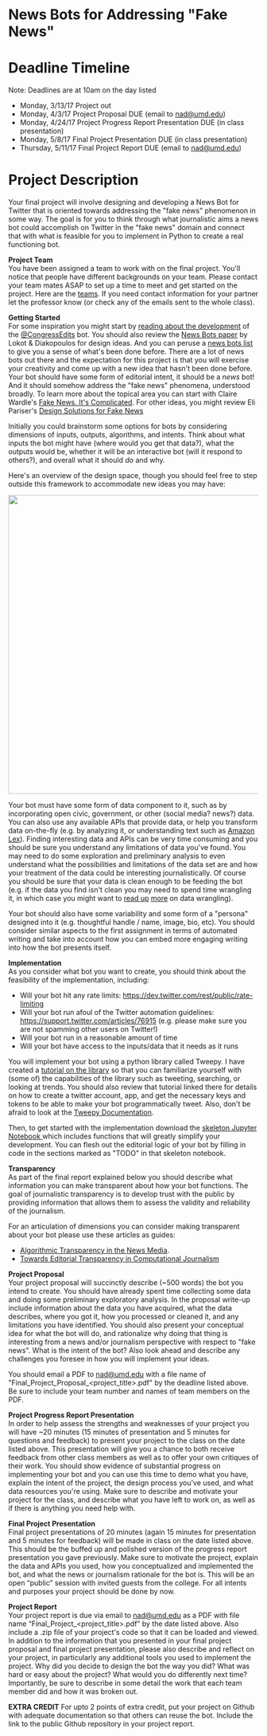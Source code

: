 # News Bots for Addressing "Fake News"

# Deadline Timeline 
Note: Deadlines are at 10am on the day listed

* Monday, 3/13/17 Project out
* Monday, 4/3/17 Project Proposal DUE (email to nad@umd.edu)
* Monday, 4/24/17 Project Progress Report Presentation DUE (in class presentation)
* Monday, 5/8/17 Final Project Presentation DUE (in class presentation)
* Thursday, 5/11/17 Final Project Report DUE (email to nad@umd.edu)

# Project Description
Your final project will involve designing and developing a News Bot for Twitter that is oriented towards addressing the "fake news" phenomenon in some way. The goal is for you to think through what journalistic aims a news bot could accomplish on Twitter in the "fake news" domain and connect that with what is feasible for you to implement in Python to create a real functioning bot. 

**Project Team**  
You have been assigned a team to work with on the final project. You'll notice that people have different backgrounds on your team. Please contact your team mates ASAP to set up a time to meet and get started on the project. Here are the [teams](https://github.com/comp-journalism/UMD-J479V-J779V-Spring2017/wiki/Final-Project-Teams). If you need contact information for your partner let the professor know (or check any of the emails sent to the whole class). 

**Getting Started**  
For some inspiration you might start by [reading about the development](https://source.opennews.org/en-US/learning/automating-transparency/) of the [@CongressEdits](https://twitter.com/congressedits) bot. You should also review the [News Bots paper](http://www.nickdiakopoulos.com/wp-content/uploads/2011/07/newsbots_final.pdf) by Lokot & Diakopoulos for design ideas. And you can peruse a [news bots list](https://twitter.com/ndiakopoulos/lists/news-bots) to give you a sense of what's been done before. There are a lot of news bots out there and the expectation for this project is that you will exercise your creativity and come up with a new idea that hasn't been done before. Your bot should have some form of editorial intent, it should be a *news* bot! And it should somehow address the "fake news" phenomena, understood broadly. To learn more about the topical area you can start with Claire Wardle's [Fake News. It's Complicated](https://medium.com/1st-draft/fake-news-its-complicated-d0f773766c79#.jdiiucqn6). For other ideas, you might review Eli Pariser's [Design Solutions for Fake News](https://docs.google.com/document/d/1OPghC4ra6QLhaHhW8QvPJRMKGEXT7KaZtG_7s5-UQrw/edit#heading=h.l4uvrs8m75xh)

Initially you could brainstorm some options for bots by considering dimensions of inputs, outputs, algorithms, and intents. Think about what inputs the bot might have (where would you get that data?), what the outputs would be, whether it will be an interactive bot (will it respond to others?), and overall what it should *do* and why. 

Here's an overview of the design space, though you should feel free to step outside this framework to accommodate new ideas you may have:

<img src="https://github.com/comp-journalism/UMD-J479V-J779V-Spring2016/blob/master/Asgn3/newsbot-design.png" width = "600">

Your bot must have some form of data component to it, such as by incorporating open civic, government, or other (social media? news?) data. You can also use any available APIs that provide data, or help you transform data on-the-fly (e.g. by analyzing it, or understanding text such as [Amazon Lex](http://docs.aws.amazon.com/lex/latest/dg/what-is.html)). Finding interesting data and APIs can be very time consuming and you should be sure you understand any limitations of data you've found. You may need to do some exploration and preliminary analysis to even understand what the possibilities and limitations of the data set are and how your treatment of the data could be interesting journalistically. Of course you should be sure that your data is clean enough to be feeding the bot (e.g. if the data you find isn't clean you may need to spend time wrangling it, in which case you might want to [read up](https://infoactive.co/data-design/ch07.html) [more](https://infoactive.co/data-design/ch08.html) on data wrangling). 

Your bot should also have some variability and some form of a "persona" designed into it (e.g. thoughtful handle / name, image, bio, etc). You should consider similar aspects to the first assignment in terms of automated writing and take into account how you can embed more engaging writing into how the bot presents itself. 


**Implementation**  
As you consider what bot you want to create, you should think about the feasibility of the implementation, including:
- Will your bot hit any rate limits: https://dev.twitter.com/rest/public/rate-limiting
- Will your bot run afoul of the Twitter automation guidelines: https://support.twitter.com/articles/76915 (e.g. please make sure you are not spamming other users on Twitter!)
- Will your bot run in a reasonable amount of time
- Will your bot have access to the inputs/data that it needs as it runs

You will implement your bot using a python library called Tweepy. I have created a [tutorial on the library](https://github.com/comp-journalism/UMD-J479V-J779V-Spring2017/blob/master/tutorials/Tweepy-tutorial.ipynb) so that you can familiarize yourself with (some of) the capabilities of the library such as tweeting, searching, or looking at trends. You should also review that tutorial linked there for details on how to create a twitter account, app, and get the necessary keys and tokens to be able to make your bot programmatically tweet. Also, don't be afraid to look at the [Tweepy Documentation](http://tweepy.readthedocs.io/en/v3.5.0/). 

Then, to get started with the implementation download the [skeleton Jupyter Notebook ](https://github.com/comp-journalism/UMD-J479V-J779V-Spring2017/blob/master/Homework/bot-skeleton.ipynb) which includes functions that will greatly simplify your development. You can flesh out the editorial logic of your bot by filling in code in the sections marked as "TODO" in that skeleton notebook. 


**Transparency**  
As part of the final report explained below you should describe what information you can make transparent about how your bot functions. The goal of journalistic transparency is to develop trust with the public by providing information that allows them to assess the validity and reliability of the journalism. 

For an articulation of dimensions you can consider making transparent about your bot please use these articles as guides:
- [Algorithmic Transparency in the News Media](http://www.nickdiakopoulos.com/wp-content/uploads/2016/07/Algorithmic-Transparency-in-the-News-Media-Final.pdf). 
- [Towards Editorial Transparency in Computational Journalism](http://www.nickdiakopoulos.com/wp-content/uploads/2011/07/Towards-Editorial-Transparency-in-Computational-Journalism-Final.pdf)

**Project Proposal**  
Your project proposal will succinctly describe (~500 words) the bot you intend to create. You should have already spent time collecting some data and doing some preliminary exploratory analysis. In the proposal write-up include information about the data you have acquired, what the data describes, where you got it, how you processed or cleaned it, and any limitations you have identified. You should also present your conceptual idea for what the bot will do, and rationalize why doing that thing is interesting from a news and/or journalism perspective with respect to "fake news". What is the intent of the bot? Also look ahead and describe any challenges you foresee in how you will implement your ideas. 

You should email a PDF to nad@umd.edu with a file name of "Final_Project_Proposal_<project_title>.pdf" by the deadline listed above. Be sure to include your team number and names of team members on the PDF. 

**Project Progress Report Presentation**  
In order to help assess the strengths and weaknesses of your project you will have ~20 minutes (15 minutes of presentation and 5 minutes for questions and feedback) to present your project to the class on the date listed above. This presentation will give you a chance to both receive feedback from other class members as well as to offer your own critiques of their work. You should show evidence of substantial progress on implementing your bot and you can use this time to demo what you have, explain the intent of the project, the design process you've used, and what data resources you're using. Make sure to describe and motivate your project for the class, and describe what you have left to work on, as well as if there is anything you need help with.

**Final Project Presentation**  
Final project presentations of 20 minutes (again 15 minutes for presentation and 5 minutes for feedback) will be made in class on the date listed above. This should be the buffed up and polished version of the progress report presentation you gave previously. Make sure to motivate the project, explain the data and APIs you used, how you conceptualized and implemented the bot, and what the news or journalism rationale for the bot is. This will be an open “public” session with invited guests from the college. For all intents and purposes your project should be done by now. 

**Project Report**  
Your project report is due via email to nad@umd.edu as a PDF with file name “Final_Project_\<project_title\>.pdf” by the date listed above. Also include a .zip file of your project's code so that it can be loaded and viewed. In addition to the information that you presented in your final project proposal and final project presentation, please also describe and reflect on your project, in particularly any additional tools you used to implement the project. Why did you decide to design the bot the way you did? What was hard or easy about the project? What would you do differently next time? Importantly, be sure to describe in some detail the work that each team member did and how it was broken out.  

**EXTRA CREDIT**
For upto 2 points of extra credit, put your project on Github with adequate documentation so that others can reuse the bot. Include the link to the public Github repository in your project report. 
